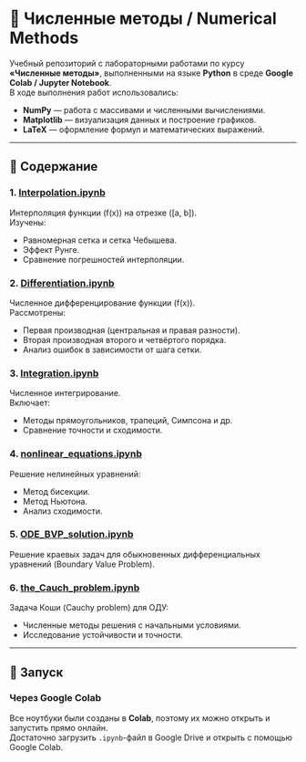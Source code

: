 # 🧮 Численные методы / Numerical Methods

Учебный репозиторий с лабораторными работами по курсу **«Численные методы»**, выполненными на языке **Python** в среде **Google Colab / Jupyter Notebook**.  
В ходе выполнения работ использовались:

- **NumPy** — работа с массивами и численными вычислениями.  
- **Matplotlib** — визуализация данных и построение графиков.  
- **LaTeX** — оформление формул и математических выражений.

---

## 📂 Содержание

### 1. [Interpolation.ipynb](./Interpolation.ipynb)  
Интерполяция функции \(f(x)\) на отрезке \([a, b]\).  
Изучены:
- Равномерная сетка и сетка Чебышева.  
- Эффект Рунге.  
- Сравнение погрешностей интерполяции.  

### 2. [Differentiation.ipynb](./Differentiation.ipynb)  
Численное дифференцирование функции \(f(x)\).  
Рассмотрены:
- Первая производная (центральная и правая разности).  
- Вторая производная второго и четвёртого порядка.  
- Анализ ошибок в зависимости от шага сетки.  

### 3. [Integration.ipynb](./Integration.ipynb)  
Численное интегрирование.  
Включает:
- Методы прямоугольников, трапеций, Симпсона и др.  
- Сравнение точности и сходимости.  

### 4. [nonlinear_equations.ipynb](./nonlinear_equations.ipynb)  
Решение нелинейных уравнений:  
- Метод бисекции.  
- Метод Ньютона.  
- Анализ сходимости.  

### 5. [ODE_BVP_solution.ipynb](./ODE_BVP_solution.ipynb)  
Решение краевых задач для обыкновенных дифференциальных уравнений (Boundary Value Problem).  

### 6. [the_Cauch_problem.ipynb](./the_Cauch_problem.ipynb)  
Задача Коши (Cauchy problem) для ОДУ:  
- Численные методы решения с начальными условиями.  
- Исследование устойчивости и точности.  

---

## 🚀 Запуск

### Через Google Colab
Все ноутбуки были созданы в **Colab**, поэтому их можно открыть и запустить прямо онлайн.  
Достаточно загрузить `.ipynb`-файл в Google Drive и открыть с помощью Google Colab.



